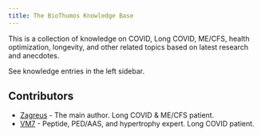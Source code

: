```yaml
---
title: The BioThumos Knowledge Base
---
```


This is a collection of knowledge on COVID, Long COVID, ME/CFS, health optimization, longevity, and other related topics based on latest research and anecdotes.

See knowledge entries in the left sidebar.

## Contributors
* [Zagreus](https://x.com/zagreusrevival) - The main author. Long COVID & ME/CFS patient.
* [VM7](https://x.com/0xVM7) - Peptide, PED/AAS, and hypertrophy expert. Long COVID patient.
